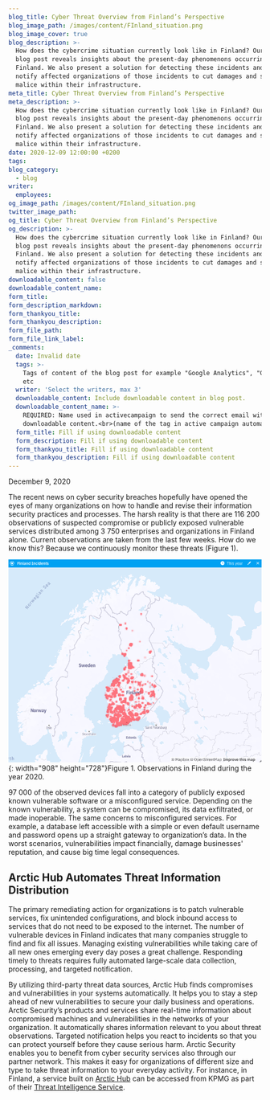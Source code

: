 ```yaml
---
blog_title: Cyber Threat Overview from Finland’s Perspective
blog_image_path: /images/content/FInland_situation.png
blog_image_cover: true
blog_description: >-
  How does the cybercrime situation currently look like in Finland? Our next
  blog post reveals insights about the present-day phenomenons occurring in
  Finland. We also present a solution for detecting these incidents and timely
  notify affected organizations of those incidents to cut damages and stop
  malice within their infrastructure.
meta_title: Cyber Threat Overview from Finland’s Perspective
meta_description: >-
  How does the cybercrime situation currently look like in Finland? Our next
  blog post reveals insights about the present-day phenomenons occurring in
  Finland. We also present a solution for detecting these incidents and timely
  notify affected organizations of those incidents to cut damages and stop
  malice within their infrastructure.
date: 2020-12-09 12:00:00 +0200
tags:
blog_category:
  - blog
writer:
  employees:
og_image_path: /images/content/FInland_situation.png
twitter_image_path:
og_title: Cyber Threat Overview from Finland’s Perspective
og_description: >-
  How does the cybercrime situation currently look like in Finland? Our next
  blog post reveals insights about the present-day phenomenons occurring in
  Finland. We also present a solution for detecting these incidents and timely
  notify affected organizations of those incidents to cut damages and stop
  malice within their infrastructure.
downloadable_content: false
downloadable_content_name:
form_title:
form_description_markdown:
form_thankyou_title:
form_thankyou_description:
form_file_path:
form_file_link_label:
_comments:
  date: Invalid date
  tags: >-
    Tags of content of the blog post for example "Google Analytics", "GitHub"
    etc
  writer: 'Select the writers, max 3'
  downloadable_content: Include downloadable content in blog post.
  downloadable_content_name: >-
    REQUIRED: Name used in activecampaign to send the correct email with
    downloadable content.<br>(name of the tag in active campaign automation)
  form_title: Fill if using downloadable content
  form_description: Fill if using downloadable content
  form_thankyou_title: Fill if using downloadable content
  form_thankyou_description: Fill if using downloadable content
---
```


December 9, 2020

The recent news on cyber security breaches hopefully have opened the eyes of many organizations on how to handle and revise their information security practices and processes. The harsh reality is that there are 116 200 observations of suspected compromise or publicly exposed vulnerable services distributed among 3 750 enterprises and organizations in Finland alone. Current observations are taken from the last few weeks. How do we know this? Because we continuously monitor these threats (Figure 1).

![](/images/content/finland-current-situation.png){: width="908" height="728"}Figure 1. Observations in Finland during the year 2020.

97 000 of the observed devices fall into a category of publicly exposed known vulnerable software or a misconfigured service. Depending on the known vulnerability, a system can be compromised, its data exfiltrated, or made inoperable. The same concerns to misconfigured services. For example, a database left accessible with a simple or even default username and password opens up a straight gateway to organization’s data. In the worst scenarios, vulnerabilities impact financially, damage businesses' reputation, and cause big time legal consequences.

## Arctic Hub Automates Threat Information Distribution

The primary remediating action for organizations is to patch vulnerable services, fix unintended configurations, and block inbound access to services that do not need to be exposed to the internet. The number of vulnerable devices in Finland indicates that many companies struggle to find and fix all issues. Managing existing vulnerabilities while taking care of all new ones emerging every day poses a great challenge. Responding timely to threats requires fully automated large-scale data collection, processing, and targeted notification.&nbsp;

By utilizing third-party threat data sources, Arctic Hub finds compromises and vulnerabilities in your systems automatically. It helps you to stay a step ahead of new vulnerabilities to secure your daily business and operations. Arctic Security’s products and services share real-time information about compromised machines and vulnerabilities in the networks of your organization. It automatically shares information relevant to you about threat observations. Targeted notification helps you react to incidents so that you can protect yourself before they cause serious harm. Arctic Security enables you to benefit from cyber security services also through our partner network. This makes it easy for organizations of different size and type to take threat information to your everyday activity. For instance, in Finland, a service built on [Arctic Hub](https://arcticsecurity.com/products/hub/) can be accessed from KPMG as part of their [Threat Intelligence Service](https://home.kpmg/fi/fi/home/Pinnalla/2020/03/haittaohjelmatartunnat-lisaantyneet-suomessa.html?utm_campaign=Kiitos_Verkkohy%C3%B6kk%C3%A4ykset%20ja%20v%C3%A4%C3%A4rink%C3%A4yt%C3%B6kset%20poikkeustilan%20aikana%2031.3.2020&amp;utm_medium=email&amp;utm_source=Eloqua).
